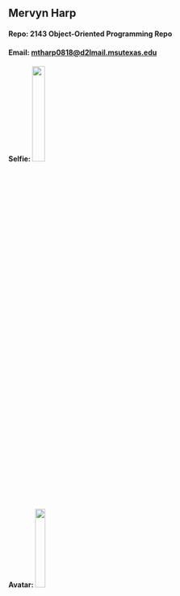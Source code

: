 ## Mervyn Harp
#### Repo: 2143 Object-Oriented Programming Repo
#### Email: mtharp0818@d2lmail.msutexas.edu
#### Selfie: <img src="https://user-images.githubusercontent.com/45467263/214179221-391e6834-3421-4a32-952c-5b814e141872.jpg" width=22% height=22%>
#### Avatar: <img src="https://user-images.githubusercontent.com/45467263/214179430-0d0b2902-e1b6-441e-a30f-ee648dd25f81.jpg" width=20% height=20%>
